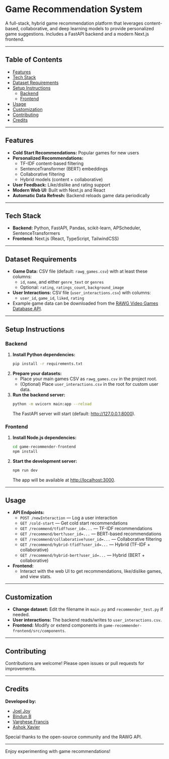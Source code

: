# Game Recommendation System

A full-stack, hybrid game recommendation platform that leverages content-based, collaborative, and deep learning models to provide personalized game suggestions. Includes a FastAPI backend and a modern Next.js frontend.

---

## Table of Contents
- [Features](#features)
- [Tech Stack](#tech-stack)
- [Dataset Requirements](#dataset-requirements)
- [Setup Instructions](#setup-instructions)
  - [Backend](#backend)
  - [Frontend](#frontend)
- [Usage](#usage)
- [Customization](#customization)
- [Contributing](#contributing)
- [Credits](#credits)

---

## Features
- **Cold Start Recommendations:** Popular games for new users
- **Personalized Recommendations:**
  - TF-IDF content-based filtering
  - SentenceTransformer (BERT) embeddings
  - Collaborative filtering
  - Hybrid models (content + collaborative)
- **User Feedback:** Like/dislike and rating support
- **Modern Web UI:** Built with Next.js and React
- **Automatic Data Refresh:** Backend reloads game data periodically

---

## Tech Stack
- **Backend:** Python, FastAPI, Pandas, scikit-learn, APScheduler, SentenceTransformers
- **Frontend:** Next.js (React, TypeScript, TailwindCSS)

---

## Dataset Requirements
- **Game Data:** CSV file (default: `rawg_games.csv`) with at least these columns:
  - `id`, `name`, and either `genre_text` or `genres`
  - Optional: `rating`, `ratings_count`, `background_image`
- **User Interactions:** CSV file (`user_interactions.csv`) with columns:
  - `user_id`, `game_id`, `liked`, `rating`
- Example game data can be downloaded from the [RAWG Video Games Database API](https://rawg.io/apidocs).

---

## Setup Instructions

### Backend
1. **Install Python dependencies:**
   ```sh
   pip install -r requirements.txt
   ```
2. **Prepare your datasets:**
   - Place your main games CSV as `rawg_games.csv` in the project root.
   - (Optional) Place `user_interactions.csv` in the root for custom user data.
3. **Run the backend server:**
   ```sh
   python -m uvicorn main:app --reload
   ```
   The FastAPI server will start (default: http://127.0.0.1:8000).

### Frontend
1. **Install Node.js dependencies:**
   ```sh
   cd game-recommender-frontend
   npm install
   ```
2. **Start the development server:**
   ```sh
   npm run dev
   ```
   The app will be available at [http://localhost:3000](http://localhost:3000).

---

## Usage
- **API Endpoints:**
  - `POST /newInteraction` — Log a user interaction
  - `GET /cold-start` — Get cold start recommendations
  - `GET /recommend/tfidf?user_id=...` — TF-IDF recommendations
  - `GET /recommend/bert?user_id=...` — BERT-based recommendations
  - `GET /recommend/collaborative?user_id=...` — Collaborative filtering
  - `GET /recommend/hybrid-tfidf?user_id=...` — Hybrid (TF-IDF + collaborative)
  - `GET /recommend/hybrid-bert?user_id=...` — Hybrid (BERT + collaborative)
- **Frontend:**
  - Interact with the web UI to get recommendations, like/dislike games, and view stats.

---

## Customization
- **Change dataset:** Edit the filename in `main.py` and `recommender_test.py` if needed.
- **User interactions:** The backend reads/writes to `user_interactions.csv`.
- **Frontend:** Modify or extend components in `game-recommender-frontend/src/components`.

---

## Contributing
Contributions are welcome! Please open issues or pull requests for improvements.

---

## Credits
**Developed by:**
- [Joel Joy](https://github.com/Joeljoy1237)
- [Bindun B](https://github.com/BidhunB/)
- [Varghese Francis](https://github.com/VargheeseFrancis)
- [Ashok Xavier](https://github.com/AshokXavier)

Special thanks to the open-source community and the RAWG API.

---

Enjoy experimenting with game recommendations! 